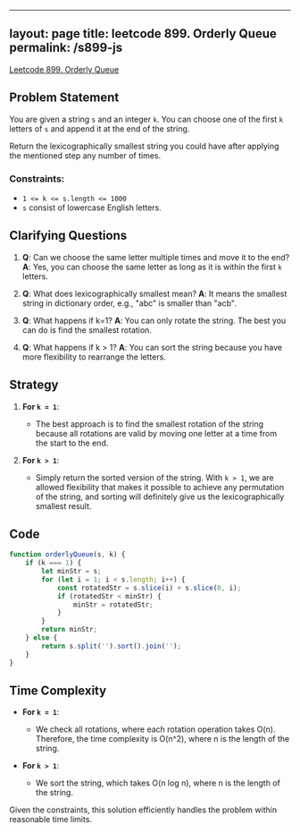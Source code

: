 
---
layout: page
title: leetcode 899. Orderly Queue
permalink: /s899-js
---
[Leetcode 899. Orderly Queue](https://algoadvance.github.io/algoadvance/l899)
## Problem Statement
You are given a string `s` and an integer `k`. You can choose one of the first `k` letters of `s` and append it at the end of the string.

Return the lexicographically smallest string you could have after applying the mentioned step any number of times.

### Constraints:
- `1 <= k <= s.length <= 1000`
- `s` consist of lowercase English letters.

## Clarifying Questions
1. **Q**: Can we choose the same letter multiple times and move it to the end?
   **A**: Yes, you can choose the same letter as long as it is within the first `k` letters.
   
2. **Q**: What does lexicographically smallest mean?
   **A**: It means the smallest string in dictionary order, e.g., "abc" is smaller than "acb".

3. **Q**: What happens if k=1?
   **A**: You can only rotate the string. The best you can do is find the smallest rotation.

4. **Q**: What happens if k > 1?
   **A**: You can sort the string because you have more flexibility to rearrange the letters.

## Strategy
1. **For `k = 1`**:
   - The best approach is to find the smallest rotation of the string because all rotations are valid by moving one letter at a time from the start to the end.

2. **For `k > 1`**:
   - Simply return the sorted version of the string. With `k > 1`, we are allowed flexibility that makes it possible to achieve any permutation of the string, and sorting will definitely give us the lexicographically smallest result.

## Code
```javascript
function orderlyQueue(s, k) {
    if (k === 1) {
        let minStr = s;
        for (let i = 1; i < s.length; i++) {
            const rotatedStr = s.slice(i) + s.slice(0, i);
            if (rotatedStr < minStr) {
                minStr = rotatedStr;
            }
        }
        return minStr;
    } else {
        return s.split('').sort().join('');
    }
}
```

## Time Complexity
- **For `k = 1`**:
  - We check all rotations, where each rotation operation takes O(n). Therefore, the time complexity is O(n^2), where n is the length of the string.
  
- **For `k > 1`**:
  - We sort the string, which takes O(n log n), where n is the length of the string.

Given the constraints, this solution efficiently handles the problem within reasonable time limits.